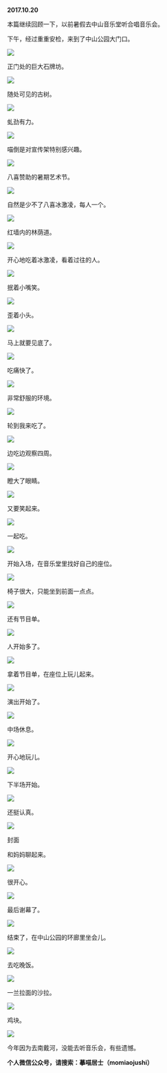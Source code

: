 
          
            
**2017.10.20**

本篇继续回顾一下，以前暑假去中山音乐堂听合唱音乐会。

下午，经过重重安检，来到了中山公园大门口。




![](img/51001-2c483bfcadbeb03c.jpg)




正门处的巨大石牌坊。




![](img/51001-087d08bfe544aac9.jpg)




随处可见的古树。




![](img/51001-5b6765d62482b914.jpg)




虬劲有力。




![](img/51001-4e9bc38c75eb38c3.jpg)




喵倒是对宣传架特别感兴趣。




![](img/51001-0f230333b46b1e0f.jpg)




八喜赞助的暑期艺术节。




![](img/51001-b4bb828dcbaa30e8.jpg)




自然是少不了八喜冰激凌，每人一个。




![](img/51001-0a9ee4a1a473c078.jpg)




红墙内的林荫道。




![](img/51001-e176f903dfc32dba.jpg)




开心地吃着冰激凌，看着过往的人。




![](img/51001-9128d74e8ac1dbf0.jpg)




抿着小嘴笑。




![](img/51001-1eddec253d6a5afb.jpg)




歪着小头。




![](img/51001-b20d51dc6ea79964.jpg)




马上就要见底了。




![](img/51001-80597294d5560623.jpg)




吃痛快了。




![](img/51001-d52b8a887612fa42.jpg)




非常舒服的环境。




![](img/51001-cf7921ef46753589.jpg)




轮到我来吃了。




![](img/51001-92889da7d2563e5d.jpg)




边吃边观察四周。




![](img/51001-02dc503685b6c054.jpg)




瞪大了眼睛。




![](img/51001-0d64fc63d9c53c3a.jpg)




又要笑起来。




![](img/51001-15a90e685608f2cf.jpg)




一起吃。




![](img/51001-dbb1a4a0a0cbf6e4.jpg)




开始入场，在音乐堂里找好自己的座位。




![](img/51001-f719b96a392b66b4.jpg)




椅子很大，只能坐到前面一点点。




![](img/51001-dbd10b0e35f60ecb.jpg)




还有节目单。




![](img/51001-26516fd94bc1335f.jpg)




人开始多了。




![](img/51001-43392243a68a13fc.jpg)




拿着节目单，在座位上玩儿起来。




![](img/51001-744b5b8bca41e13f.jpg)




演出开始了。




![](img/51001-f508e92e47bef974.jpg)




中场休息。




![](img/51001-6ed83833731b0098.jpg)




开心地玩儿。




![](img/51001-762cc1beb16e229c.jpg)




下半场开始。




![](img/51001-b005ac08bc033f54.jpg)




还挺认真。




![](img/51001-695f90af734433a0.jpg)

封面


和妈妈聊起来。




![](img/51001-6e14e4f9c1cdd897.jpg)




很开心。




![](img/51001-f35311c462992e90.jpg)




最后谢幕了。




![](img/51001-1cf7d8e117490ae3.jpg)




结束了，在中山公园的环廊里坐会儿。




![](img/51001-82e51a2dd9537b59.jpg)




去吃晚饭。




![](img/51001-4a5e1bc13762f606.jpg)




一兰拉面的沙拉。




![](img/51001-e3e1f78b88080d33.jpg)




鸡块。




![](img/51001-c1d9672b1c5f3904.jpg)




今年因为去南戴河，没能去听音乐会，有些遗憾。


**个人微信公众号，请搜索：摹喵居士（momiaojushi）**

          
        